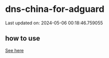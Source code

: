 # dns-china-for-adguard

Last updated on: 2024-05-06 00:18:46.759055

## how to use

[See here](https://github.com/AdguardTeam/AdGuardHome/wiki/Configuration#upstreams-from-file)
